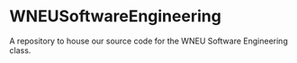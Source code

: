 # WNEUSoftwareEngineering
A repository to house our source code for the WNEU Software Engineering class.
